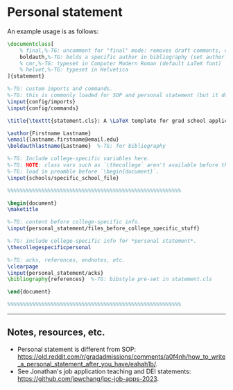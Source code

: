 # Personal statement

An example usage is as follows:

```tex
\documentclass[
    % final,%-TG: uncomment for "final" mode: removes draft comments, colored phrases, etc.
    boldauth,%-TG: bolds a specific author in bibliography (set author's lastname using `\boldauthlastname{}`)
    % cmr,%-TG: typeset in Computer Modern Roman (default LaTeX font)
    % helvet,%-TG: typeset in Helvetica
]{statement}

%-TG: custom imports and commands.
%-TG: this is commonly loaded for SOP and personal statement (but it doesn't have to be).
\input{config/imports}
\input{config/commands}

\title{\texttt{statement.cls}: A \LaTeX template for grad school applications}

\author{Firstname Lastname}
\email{lastname.firstname@email.edu}
\boldauthlastname{Lastname}  %-TG: for bibliography

%-TG: Include college-specific variables here.
%-TG: NOTE: class vars such as `\thecollege` aren't available before this point.
%-TG: load in preamble before `\begin{document}`.
\input{schools/specific_school_file}

%%%%%%%%%%%%%%%%%%%%%%%%%%%%%%%%%%%%%%%%%%%%%%%%%%%%%%%%

\begin{document}
\maketitle

%-TG: content before college-specific info.
\input{personal_statement/files_before_college_specific_stuff}

%-TG: include college-specific info for *personal statement*.
\thecollegespecificpersonal

%-TG: acks, references, endnotes, etc.
\clearpage
\input{personal_statement/acks}
\bibliography{references}  %-TG: bibstyle pre-set in statement.cls

\end{document}

%%%%%%%%%%%%%%%%%%%%%%%%%%%%%%%%%%%%%%%%%%%%%%%%%%%%%%%%
```

---

## Notes, resources, etc.

- Personal statement is different from SOP: https://old.reddit.com/r/gradadmissions/comments/a0f4nh/how_to_write_a_personal_statement_after_you_have/eahah1b/.
- See Jonathan's job application teaching and DEI statements: https://github.com/jpwchang/jpc-job-apps-2023.
